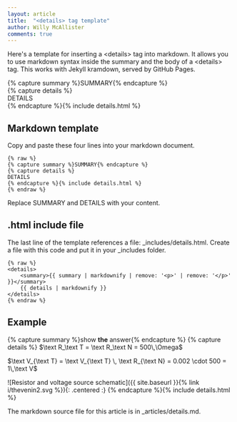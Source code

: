 ```yaml
---
layout: article
title:  "<details> tag template"
author: Willy McAllister
comments: true
---
```


Here's a template for inserting a \<details\> tag into markdown. It allows you to use markdown syntax inside the summary and the body of a \<details\> tag. This works with Jekyll kramdown, served by GitHub Pages.

{% capture summary %}SUMMARY{% endcapture %}  
{% capture details %}  
DETAILS  
{% endcapture %}{% include details.html %} 

## Markdown template

Copy and paste these four lines into your markdown document. 

```
{% raw %}
{% capture summary %}SUMMARY{% endcapture %}  
{% capture details %}  
DETAILS  
{% endcapture %}{% include details.html %} 
{% endraw %}
```

Replace SUMMARY and DETAILS with your content.

## .html include file

The last line of the template references a file: \_includes/details.html. Create a file with this code and put it in your \_includes folder.

```
{% raw %}
<details>
    <summary>{{ summary | markdownify | remove: '<p>' | remove: '</p>' }}</summary>
    {{ details | markdownify }}
</details>
{% endraw %}
```

## Example

{% capture summary %}show **the** answer{% endcapture %}
{% capture details %}
$\text R_\text T = \text R_\text N = 500\,\Omega$

$\text V_{\text T} = \text V_{\text T} \, \text R_{\text N} = 0.002 \cdot 500 = 1\,\text V$

![Resistor and voltage source schematic]({{ site.baseurl }}{% link i/thevenin2.svg %}){: .centered :}
{% endcapture %}{% include details.html %} 

The markdown source file for this article is in \_articles/details.md.

